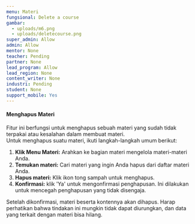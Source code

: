 ```yaml
---
menu: Materi
fungsional: Delete a course
gambar:
  - uploads/m6.png
  - uploads/deletecourse.png
super_admin: Allow
admin: Allow
mentor: None
teacher: Pending
partner: None
lead_program: Allow
lead_region: None
content_writer: None
industri: Pending
student: None
support_mobile: Yes
---
```

#### Menghapus Materi

F﻿itur ini berfungsi untuk menghapus sebuah materi yang sudah tidak terpakai atau kesalahan dalam membuat materi.\
Untuk menghapus suatu materi, ikuti langkah-langkah umum berikut:

1. **Klik Menu Materi:** Arahkan ke bagian materi mengelola materi-materi Anda.
2. **Temukan materi:** Cari materi yang ingin Anda hapus dari daftar materi Anda.
3. **Hapus materi:** Klik ikon tong sampah untuk menghapus.
4. **Konfirmasi:** klik 'Ya' untuk mengonfirmasi penghapusan. Ini dilakukan untuk mencegah penghapusan yang tidak disengaja. 

Setelah dikonfirmasi, materi beserta kontennya akan dihapus. Harap perhatikan bahwa tindakan ini mungkin tidak dapat diurungkan, dan data yang terkait dengan materi bisa hilang.